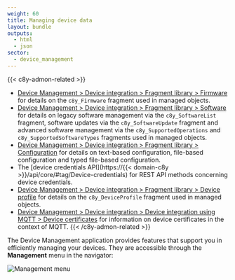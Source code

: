 ```yaml
---
weight: 60
title: Managing device data
layout: bundle
outputs:
  - html
  - json
sector:
  - device_management
---
```


{{< c8y-admon-related >}}
* [Device Management > Device integration > Fragment library > Firmware](/device-integration/fragment-library/#firmware) for details on the `c8y_Firmware` fragment used in managed objects.
* [Device Management > Device integration > Fragment library > Software](/device-integration/fragment-library/#software) for details on legacy software management via the `c8y_SoftwareList` fragment, software updates via the `c8y_SoftwareUpdate` fragment and advanced software management via the `c8y_SupportedOperations` and `c8y_SupportedSoftwareTypes` fragments used in managed objects.
* [Device Management > Device integration > Fragment library > Configuration](/device-integration/fragment-library/#configuration) for details on text-based configuration, file-based configuration and typed file-based configuration.
* The [device credentials API](https://{{< domain-c8y >}}/api/core/#tag/Device-credentials) for REST API methods concerning device credentials.
* [Device Management > Device integration > Fragment library > Device profile](/device-integration/fragment-library/#device-profile) for details on the `c8y_DeviceProfile` fragment used in managed objects.
* [Device Management > Device integration > Device integration using MQTT > Device certificates](/device-integration/mqtt/#device-certificates) for information on device certificates in the context of MQTT.
{{< /c8y-admon-related >}}

The Device Management application provides features that support you in efficiently managing your devices.
They are accessible through the **Management** menu in the navigator:

![Management menu](/images/users-guide/DeviceManagement/devmgmt-management-menu.png)
